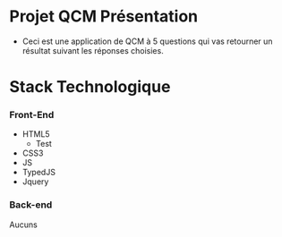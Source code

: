 # Projet QCM Présentation
* Ceci est une application de QCM à 5 questions qui vas retourner un résultat suivant les réponses choisies.

# Stack Technologique
### Front-End
* HTML5
    * Test
* CSS3
* JS
* TypedJS
* Jquery
### Back-end
Aucuns


